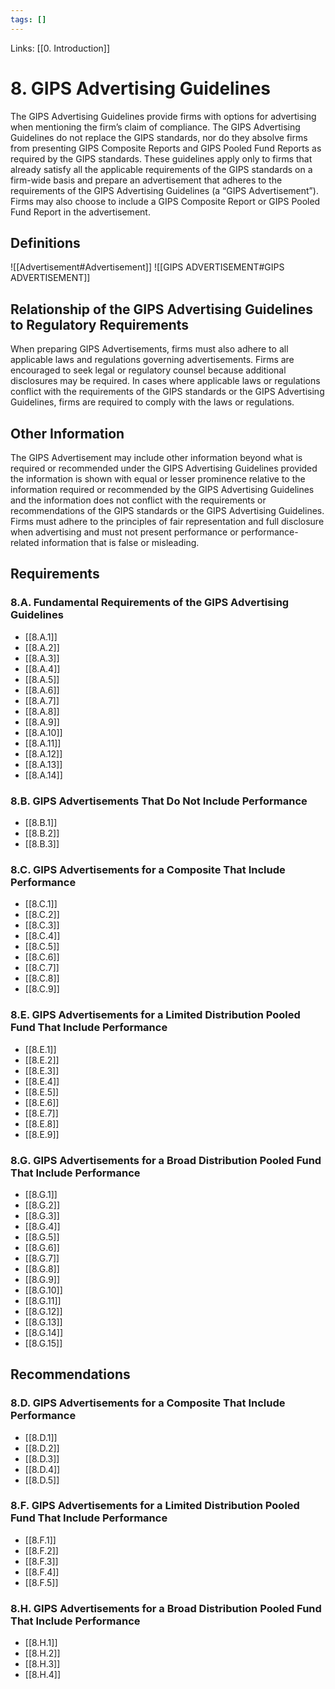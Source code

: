 ```yaml
---
tags: []
---
```

Links: [[0. Introduction]]
# 8. GIPS Advertising Guidelines
The GIPS Advertising Guidelines provide firms with options for advertising when mentioning the firm’s claim of compliance. The GIPS Advertising Guidelines do not replace the GIPS standards, nor do they absolve firms from presenting GIPS Composite Reports and GIPS Pooled Fund Reports as required by the GIPS standards. These guidelines apply only to firms that already satisfy all the applicable requirements of the GIPS standards on a firm-wide basis and prepare an advertisement that adheres to the requirements of the GIPS Advertising Guidelines (a “GIPS Advertisement”). Firms may also choose to include a GIPS Composite Report or GIPS Pooled Fund Report in the advertisement.
## Definitions
![[Advertisement#Advertisement]]
![[GIPS ADVERTISEMENT#GIPS ADVERTISEMENT]]
## Relationship of the GIPS Advertising Guidelines to Regulatory Requirements
When preparing GIPS Advertisements, firms must also adhere to all applicable laws and regulations governing advertisements. Firms are encouraged to seek legal or regulatory counsel because additional disclosures may be required. In cases where applicable laws or regulations conflict with the requirements of the GIPS standards or the GIPS Advertising Guidelines, firms are required to comply with the laws or regulations.
## Other Information
The GIPS Advertisement may include other information beyond what is required or recommended under the GIPS Advertising Guidelines provided the information is shown with equal or lesser prominence relative to the information required or recommended by the GIPS Advertising Guidelines and the information does not conflict with the requirements or recommendations of the GIPS standards or the GIPS Advertising Guidelines. Firms must adhere to the principles of fair representation and full disclosure when advertising and must not present performance or performance-related information that is false or misleading.

## Requirements
### 8.A. Fundamental Requirements of the GIPS Advertising Guidelines
- [[8.A.1]]
- [[8.A.2]]
- [[8.A.3]]
- [[8.A.4]]
- [[8.A.5]]
- [[8.A.6]]
- [[8.A.7]]
- [[8.A.8]]
- [[8.A.9]]
- [[8.A.10]]
- [[8.A.11]]
- [[8.A.12]]
- [[8.A.13]]
- [[8.A.14]]
### 8.B. GIPS Advertisements That Do Not Include Performance
- [[8.B.1]]
- [[8.B.2]]
- [[8.B.3]]
### 8.C. GIPS Advertisements for a Composite That Include Performance
- [[8.C.1]]
- [[8.C.2]]
- [[8.C.3]]
- [[8.C.4]]
- [[8.C.5]]
- [[8.C.6]]
- [[8.C.7]]
- [[8.C.8]]
- [[8.C.9]]
### 8.E. GIPS Advertisements for a Limited Distribution Pooled Fund That Include Performance
- [[8.E.1]]
- [[8.E.2]]
- [[8.E.3]]
- [[8.E.4]]
- [[8.E.5]]
- [[8.E.6]]
- [[8.E.7]]
- [[8.E.8]]
- [[8.E.9]]
### 8.G. GIPS Advertisements for a Broad Distribution Pooled Fund That Include Performance
- [[8.G.1]]
- [[8.G.2]]
- [[8.G.3]]
- [[8.G.4]]
- [[8.G.5]]
- [[8.G.6]]
- [[8.G.7]]
- [[8.G.8]]
- [[8.G.9]]
- [[8.G.10]]
- [[8.G.11]]
- [[8.G.12]]
- [[8.G.13]]
- [[8.G.14]]
- [[8.G.15]]
## Recommendations
### 8.D. GIPS Advertisements for a Composite That Include Performance
- [[8.D.1]]
- [[8.D.2]]
- [[8.D.3]]
- [[8.D.4]]
- [[8.D.5]]
### 8.F. GIPS Advertisements for a Limited Distribution Pooled Fund That Include Performance
- [[8.F.1]]
- [[8.F.2]]
- [[8.F.3]]
- [[8.F.4]]
- [[8.F.5]]
### 8.H. GIPS Advertisements for a Broad Distribution Pooled Fund That Include Performance
- [[8.H.1]]
- [[8.H.2]]
- [[8.H.3]]
- [[8.H.4]]